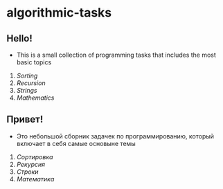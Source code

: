 # algorithmic-tasks

## Hello!
* This is a small collection of programming tasks that includes the most basic topics
1. _Sorting_
2. _Recursion_
3. _Strings_
4. _Mathematics_

## Привет!
* Это небольшой сборник задачек по программированию, который включает в себя самые основыне темы
1. _Сортировка_
2. _Рекурсия_
3. _Строки_
4. _Математика_
